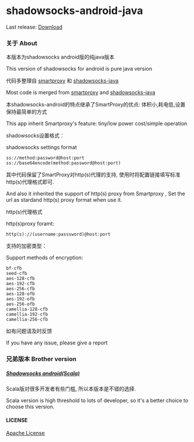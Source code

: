 # shadowsocks-android-java

Last release: [Download](https://github.com/dawei101/shadowsocks-android-java/releases)

### 关于 About

本版本为shadowsocks android版的纯java版本

This version of shadowsocks for android is pure java version


代码多整理自 [smartproxy](https://github.com/hedaode/SmartProxy) 和 [shadowsocks-java](https://github.com/blakey22/shadowsocks-java)

Most code is merged from [smartproxy](https://github.com/hedaode/SmartProxy) and [shadowsocks-java](https://github.com/blakey22/shadowsocks-java)


本shadowsocks-android的特点继承了SmartProxy的优点: 体积小,耗电低,设置保持最简单的方式

This app inherit Smartproxy's feature: tiny/low power cost/simple operation

shadowsocks设置格式：

shadowsocks settings format

```
ss://method:password@host:port
ss://base64encode(method:password@host:port)
```

其中代码保留了SmartProxy对http(s)代理的支持, 使用时将配置链接填写标准http(s)代理格式即可.

And also it inherited the support of http(s) proxy from Smartproxy , Set the url as stardand http(s) proxy format when use it. 

http(s)代理格式

http(s)proxy foramt:
```
http(s)://(username:passsword)@host:port
```

支持的加密类型：

Support methods of encryption:

```
bf-cfb
seed-cfb
aes-128-cfb
aes-192-cfb
aes-256-cfb
aes-128-ofb
aes-192-ofb
aes-256-ofb
camellia-128-cfb
camellia-192-cfb
camellia-256-cfb
```

如有问题请及时反馈

If you have any issue, please give a report

### 兄弟版本 Brother version

##### [Shadowsocks android(Scala)](https://github.com/shadowsocks/shadowsocks-android)

Scala版对很多开发者有些门槛, 所以本版本是不错的选择.

Scala version is high threshold to lots of developer, so it's a better choice to choose this version.


#### LICENSE

[Apache License](./LICENSE)



